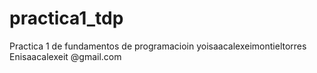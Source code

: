 # practica1_tdp
Practica 1 de fundamentos de programacioin
yoisaacalexeimontieltorres
Enisaacalexeit @gmail.com
